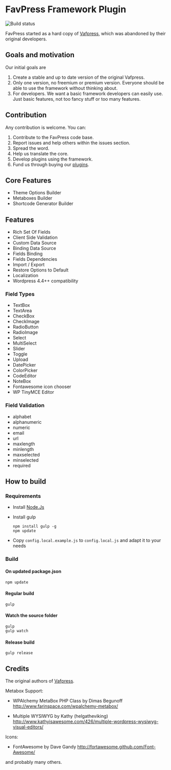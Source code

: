 FavPress Framework Plugin
=========================
![Build status](https://travis-ci.org/moewe-io/favpress.com.svg?branch=master)

FavPress started as a hard copy of [Vafpress](https://github.com/vafour/vafpress-framework), which was abandoned by their original developers. 

## Goals and motivation

Our initial goals are

1. Create a stable and up to date version of the original Vafpress.
2. Only one version, no freemium or premium version. Everyone should be able to use the framework without thinking about.
3. For developers. We want a basic framework developers can easily use. Just basic features, not too fancy stuff or too many features.

## Contribution

Any contribution is welcome. You can:

1. Contribute to the FavPress code base.
2. Report issues and help others within the issues section.
3. Spread the word.
4. Help us translate the core.
5. Develop plugins using the framework.
6. Fund us through buying our [plugins](http://codecanyon.net/user/scrobbleme/portfolio?ref=scrobbleme).

## Core Features

* Theme Options Builder
* Metaboxes Builder
* Shortcode Generator Builder

## Features

* Rich Set Of Fields
* Client Side Validation
* Custom Data Source
* Binding Data Source
* Fields Binding
* Fields Dependencies
* Import / Export
* Restore Options to Default
* Localization
* Wordpress 4.4++ compatibility

### Field Types

* TextBox
* TextArea
* CheckBox
* CheckImage
* RadioButton
* RadioImage
* Select
* MultiSelect
* Slider
* Toggle
* Upload
* DatePicker
* ColorPicker
* CodeEditor
* NoteBox
* Fontawesome icon chooser
* WP TinyMCE Editor

### Field Validation

* alphabet
* alphanumeric
* numeric
* email
* url
* maxlength
* minlength
* maxselected
* minselected
* required

## How to build

### Requirements

* Install [Node.Js](https://nodejs.org/)
* Install gulp

      npm install gulp -g
      npm update

* Copy ```config.local.example.js``` to ```config.local.js``` and adapt it to your needs

### Build

#### On updated package.json

    npm update

#### Regular build

    gulp

#### Watch the source folder

    gulp
    gulp watch

#### Release build

    gulp release

## Credits

The original authors of [Vafpress](https://github.com/vafour/vafpress-framework).

Metabox Support:

- WPAlchemy MetaBox PHP Class
  by Dimas Begunoff
  http://www.farinspace.com/wpalchemy-metabox/

- Multiple WYSIWYG
  by Kathy (helgatheviking)
  http://www.kathyisawesome.com/426/multiple-wordpress-wysiwyg-visual-editors/

Icons:

- FontAwesome
  by Dave Gandy
  http://fortawesome.github.com/Font-Awesome/

and probably many others.